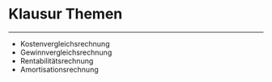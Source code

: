 # Klausur Themen
___
- Kostenvergleichsrechnung
- Gewinnvergleichsrechnung
- Rentabilitätsrechnung
- Amortisationsrechnung